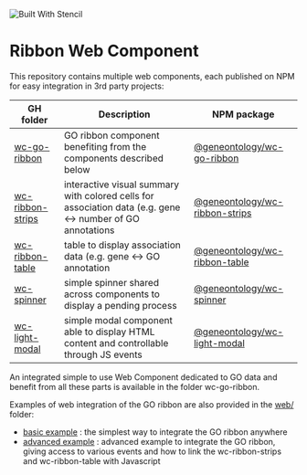 ![Built With Stencil](https://img.shields.io/badge/-Built%20With%20Stencil-16161d.svg?logo=data%3Aimage%2Fsvg%2Bxml%3Bbase64%2CPD94bWwgdmVyc2lvbj0iMS4wIiBlbmNvZGluZz0idXRmLTgiPz4KPCEtLSBHZW5lcmF0b3I6IEFkb2JlIElsbHVzdHJhdG9yIDE5LjIuMSwgU1ZHIEV4cG9ydCBQbHVnLUluIC4gU1ZHIFZlcnNpb246IDYuMDAgQnVpbGQgMCkgIC0tPgo8c3ZnIHZlcnNpb249IjEuMSIgaWQ9IkxheWVyXzEiIHhtbG5zPSJodHRwOi8vd3d3LnczLm9yZy8yMDAwL3N2ZyIgeG1sbnM6eGxpbms9Imh0dHA6Ly93d3cudzMub3JnLzE5OTkveGxpbmsiIHg9IjBweCIgeT0iMHB4IgoJIHZpZXdCb3g9IjAgMCA1MTIgNTEyIiBzdHlsZT0iZW5hYmxlLWJhY2tncm91bmQ6bmV3IDAgMCA1MTIgNTEyOyIgeG1sOnNwYWNlPSJwcmVzZXJ2ZSI%2BCjxzdHlsZSB0eXBlPSJ0ZXh0L2NzcyI%2BCgkuc3Qwe2ZpbGw6I0ZGRkZGRjt9Cjwvc3R5bGU%2BCjxwYXRoIGNsYXNzPSJzdDAiIGQ9Ik00MjQuNywzNzMuOWMwLDM3LjYtNTUuMSw2OC42LTkyLjcsNjguNkgxODAuNGMtMzcuOSwwLTkyLjctMzAuNy05Mi43LTY4LjZ2LTMuNmgzMzYuOVYzNzMuOXoiLz4KPHBhdGggY2xhc3M9InN0MCIgZD0iTTQyNC43LDI5Mi4xSDE4MC40Yy0zNy42LDAtOTIuNy0zMS05Mi43LTY4LjZ2LTMuNkgzMzJjMzcuNiwwLDkyLjcsMzEsOTIuNyw2OC42VjI5Mi4xeiIvPgo8cGF0aCBjbGFzcz0ic3QwIiBkPSJNNDI0LjcsMTQxLjdIODcuN3YtMy42YzAtMzcuNiw1NC44LTY4LjYsOTIuNy02OC42SDMzMmMzNy45LDAsOTIuNywzMC43LDkyLjcsNjguNlYxNDEuN3oiLz4KPC9zdmc%2BCg%3D%3D&colorA=16161d&style=flat-square)

# Ribbon Web Component

This repository contains multiple web components, each published on NPM for easy integration in 3rd party projects:


| GH folder | Description | NPM package |
| ------------- | ------------- | ------------- |
| [wc-go-ribbon](https://github.com/geneontology/wc-ribbon/tree/master/wc-go-ribbon) | GO ribbon component benefiting from the components described below |  [@geneontology/wc-go-ribbon](https://www.npmjs.com/package/@geneontology/wc-go-ribbon) |
| [wc-ribbon-strips](https://github.com/geneontology/wc-ribbon/tree/master/wc-ribbon-strips) | interactive visual summary with colored cells for association data (e.g. gene <-> number of GO annotations | [@geneontology/wc-ribbon-strips](https://www.npmjs.com/package/@geneontology/wc-ribbon-strips) |
|  [wc-ribbon-table](https://github.com/geneontology/wc-ribbon/tree/master/wc-ribbon-table) |  table to display association data (e.g. gene <-> GO annotation | [@geneontology/wc-ribbon-table](https://www.npmjs.com/package/@geneontology/wc-ribbon-table)  |
|  [wc-spinner](https://github.com/geneontology/wc-ribbon/tree/master/wc-spinner) | simple spinner shared across components to display a pending process  |  [@geneontology/wc-spinner](https://www.npmjs.com/package/@geneontology/wc-spinner) |
|  [wc-light-modal](https://github.com/geneontology/wc-ribbon/tree/master/wc-light-modal) | simple modal component able to display HTML content and controllable through JS events  | [@geneontology/wc-light-modal](https://www.npmjs.com/package/@geneontology/wc-light-modal) |


An integrated simple to use Web Component dedicated to GO data and benefit from all these parts is available in the folder wc-go-ribbon.

Examples of web integration of the GO ribbon are also provided in the [web/](https://github.com/geneontology/wc-ribbon/tree/master/web) folder:
- [basic example](https://github.com/geneontology/wc-ribbon/blob/master/web/basic-go-ribbon.html) : the simplest way to integrate the GO ribbon anywhere
- [advanced example](https://github.com/geneontology/wc-ribbon/blob/master/web/advanced-go-ribbon.html) : advanced example to integrate the GO ribbon, giving access to various events and how to link the wc-ribbon-strips and wc-ribbon-table with Javascript
